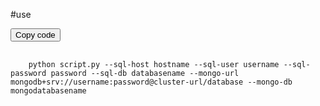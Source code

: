 
#use


<button onclick="myFunction()">Copy code</button>
<pre>
  <code id="code">
    python script.py --sql-host hostname --sql-user username --sql-password password --sql-db databasename --mongo-url mongodb+srv://username:password@cluster-url/database --mongo-db mongodatabasename 
  </code>
</pre>
